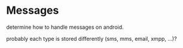 Messages
========

determine how to handle messages on android.

probably each type is stored differently (sms, mms, email, xmpp, ...)?

